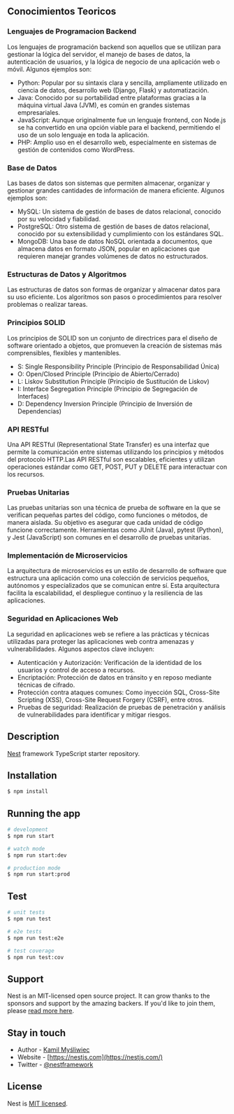 ## Conocimientos Teoricos

### Lenguajes de Programacion Backend

Los lenguajes de programación backend son aquellos que se utilizan para gestionar la lógica del servidor, el manejo de bases de datos, la autenticación de usuarios, y la lógica de negocio de una aplicación web o móvil. Algunos ejemplos son:

* Python: Popular por su sintaxis clara y sencilla, ampliamente utilizado en ciencia de datos, desarrollo web (Django, Flask) y automatización.
* Java: Conocido por su portabilidad entre plataformas gracias a la máquina virtual Java (JVM), es común en grandes sistemas empresariales.
* JavaScript: Aunque originalmente fue un lenguaje frontend, con Node.js se ha convertido en una opción viable para el backend, permitiendo el uso de un solo lenguaje en toda la aplicación.
* PHP: Amplio uso en el desarrollo web, especialmente en sistemas de gestión de contenidos como WordPress.

### Base de Datos
Las bases de datos son sistemas que permiten almacenar, organizar y gestionar grandes cantidades de información de manera eficiente. Algunos ejemplos son:

* MySQL: Un sistema de gestión de bases de datos relacional, conocido por su velocidad y fiabilidad.
* PostgreSQL: Otro sistema de gestión de bases de datos relacional, conocido por su extensibilidad y cumplimiento con los estándares SQL.
* MongoDB: Una base de datos NoSQL orientada a documentos, que almacena datos en formato JSON, popular en aplicaciones que requieren manejar grandes volúmenes de datos no estructurados.

### Estructuras de Datos y Algoritmos
Las estructuras de datos son formas de organizar y almacenar datos para su uso eficiente. 
Los algoritmos son pasos o procedimientos para resolver problemas o realizar tareas.

### Principios SOLID
Los principios de SOLID son un conjunto de directrices para el diseño de software orientado a objetos, que promueven la creación de sistemas más comprensibles, flexibles y mantenibles.

* S: Single Responsibility Principle (Principio de Responsabilidad Única)
* O: Open/Closed Principle (Principio de Abierto/Cerrado)
* L: Liskov Substitution Principle (Principio de Sustitución de Liskov)
* I: Interface Segregation Principle (Principio de Segregación de Interfaces)
* D: Dependency Inversion Principle (Principio de Inversión de Dependencias)

### API RESTful
Una API RESTful (Representational State Transfer) es una interfaz que permite la comunicación entre sistemas utilizando los principios y métodos del protocolo HTTP.Las API RESTful son escalables, eficientes y utilizan operaciones estándar como GET, POST, PUT y DELETE para interactuar con los recursos.

### Pruebas Unitarias
Las pruebas unitarias son una técnica de prueba de software en la que se verifican pequeñas partes del código, como funciones o métodos, de manera aislada. Su objetivo es asegurar que cada unidad de código funcione correctamente. Herramientas como JUnit (Java), pytest (Python), y Jest (JavaScript) son comunes en el desarrollo de pruebas unitarias.

### Implementación de Microservicios
La arquitectura de microservicios es un estilo de desarrollo de software que estructura una aplicación como una colección de servicios pequeños, autónomos y especializados que se comunican entre sí. Esta arquitectura facilita la escalabilidad, el despliegue continuo y la resiliencia de las aplicaciones.

### Seguridad en Aplicaciones Web
La seguridad en aplicaciones web se refiere a las prácticas y técnicas utilizadas para proteger las aplicaciones web contra amenazas y vulnerabilidades. Algunos aspectos clave incluyen:

* Autenticación y Autorización: Verificación de la identidad de los usuarios y control de acceso a recursos.
* Encriptación: Protección de datos en tránsito y en reposo mediante técnicas de cifrado.
* Protección contra ataques comunes: Como inyección SQL, Cross-Site Scripting (XSS), Cross-Site Request Forgery (CSRF), entre otros.
* Pruebas de seguridad: Realización de pruebas de penetración y análisis de vulnerabilidades para identificar y mitigar riesgos.

## Description

[Nest](https://github.com/nestjs/nest) framework TypeScript starter repository.

## Installation

```bash
$ npm install
```

## Running the app

```bash
# development
$ npm run start

# watch mode
$ npm run start:dev

# production mode
$ npm run start:prod
```

## Test

```bash
# unit tests
$ npm run test

# e2e tests
$ npm run test:e2e

# test coverage
$ npm run test:cov
```

## Support

Nest is an MIT-licensed open source project. It can grow thanks to the sponsors and support by the amazing backers. If you'd like to join them, please [read more here](https://docs.nestjs.com/support).

## Stay in touch

- Author - [Kamil Myśliwiec](https://kamilmysliwiec.com)
- Website - [https://nestjs.com](https://nestjs.com/)
- Twitter - [@nestframework](https://twitter.com/nestframework)

## License

Nest is [MIT licensed](LICENSE).
